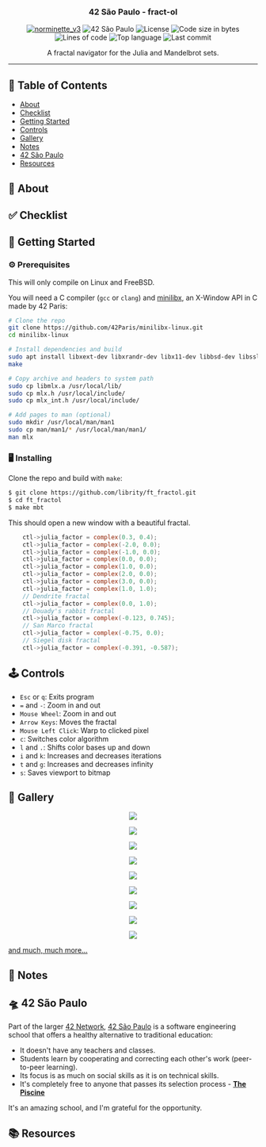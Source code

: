 <h3 align="center">42 São Paulo - fract-ol</h3>

<div align="center">

[![norminette_v3](https://github.com/librity/ft_fractol/actions/workflows/norminette_v3.yml/badge.svg)](https://github.com/librity/ft_fractol/actions/workflows/norminette_v3.yml)
![42 São Paulo](https://img.shields.io/badge/42-SP-1E2952)
![License](https://img.shields.io/github/license/librity/ft_fractol?color=yellow)
![Code size in bytes](https://img.shields.io/github/languages/code-size/librity/ft_fractol?color=blue)
![Lines of code](https://img.shields.io/tokei/lines/github/librity/ft_fractol?color=blueviolet)
![Top language](https://img.shields.io/github/languages/top/librity/ft_fractol?color=ff69b4)
![Last commit](https://img.shields.io/github/last-commit/librity/ft_fractol?color=orange)

</div>

<p align="center"> A fractal navigator for the Julia and Mandelbrot sets.
  <br>
</p>

---

## 📜 Table of Contents

- [About](#about)
- [Checklist](#checklist)
- [Getting Started](#getting_started)
- [Controls](#controls)
- [Gallery](#gallery)
- [Notes](#notes)
- [42 São Paulo](#ft_sp)
- [Resources](#resources)

## 🧐 About <a name = "about"></a>

## ✅ Checklist <a name = "checklist"></a>

## 🏁 Getting Started <a name = "getting_started"></a>

### ⚙️ Prerequisites

This will only compile on Linux and FreeBSD.

You will need a C compiler (`gcc` or `clang`)
and [minilibx](https://github.com/42Paris/minilibx-linux),
an X-Window API in C made by 42 Paris:

```bash
# Clone the repo
git clone https://github.com/42Paris/minilibx-linux.git
cd minilibx-linux

# Install dependencies and build
sudo apt install libxext-dev libxrandr-dev libx11-dev libbsd-dev libssl-dev
make

# Copy archive and headers to system path
sudo cp libmlx.a /usr/local/lib/
sudo cp mlx.h /usr/local/include/
sudo cp mlx_int.h /usr/local/include/

# Add pages to man (optional)
sudo mkdir /usr/local/man/man1
sudo cp man/man1/* /usr/local/man/man1/
man mlx
```

### 🖥️ Installing

Clone the repo and build with `make`:

```bash
$ git clone https://github.com/librity/ft_fractol.git
$ cd ft_fractol
$ make mbt
```

This should open a new window with a beautiful fractal.

```C
	ctl->julia_factor = complex(0.3, 0.4);
	ctl->julia_factor = complex(-2.0, 0.0);
	ctl->julia_factor = complex(-1.0, 0.0);
	ctl->julia_factor = complex(0.0, 0.0);
	ctl->julia_factor = complex(1.0, 0.0);
	ctl->julia_factor = complex(2.0, 0.0);
	ctl->julia_factor = complex(3.0, 0.0);
	ctl->julia_factor = complex(1.0, 1.0);
	// Dendrite fractal
	ctl->julia_factor = complex(0.0, 1.0);
	// Douady's rabbit fractal
	ctl->julia_factor = complex(-0.123, 0.745);
	// San Marco fractal
	ctl->julia_factor = complex(-0.75, 0.0);
	// Siegel disk fractal
	ctl->julia_factor = complex(-0.391, -0.587);
```

## 🕹️ Controls <a name="controls"></a>

- `Esc` or `q`: Exits program
- `=` and `-`: Zoom in and out
- `Mouse Wheel`: Zoom in and out
- `Arrow Keys`: Moves the fractal
- `Mouse Left Click`: Warp to clicked pixel
- `c`: Switches color algorithm
- `l` and `.`: Shifts color bases up and down
- `i` and `k`: Increases and decreases iterations
- `t` and `g`: Increases and decreases infinity
- `s`: Saves viewport to bitmap

## 🎨 Gallery <a name="gallery"></a>

<p align="center">
  <img src="gallery/mbt_x_0.000000_y_0.000000_zoom_414.719999_iter_451_inf_4.000000_cmode_2_.png" />
</p>

<p align="center">
  <img src="gallery/mbt_x_-0.105700_y_-0.925569_zoom_352745.176312_iter_551_inf_54.000000_cmode_2_.png" />
</p>

<p align="center">
  <img src="gallery/mbt_x_-0.105700_y_-0.925569_zoom_352745.176312_iter_151_inf_54.000000_cmode_2_.png" />
</p>

<p align="center">
  <img src="gallery/julia_lerp_hotline_miami_1.png" />
</p>

<p align="center">
  <img src="gallery/julia_lerp_hotline_miami_2.png" />
</p>

<p align="center">
  <img src="gallery/mandelbrot_lerp_malayan_coral_5.png" />
</p>

<p align="center">
  <img src="gallery/mandelbrot_lerp_malayan_coral_16.png" />
</p>

<p align="center">
  <img src="gallery/mandelbrot_lerp_malayan_coral_24.png" />
</p>

<p align="center">
  <img src="gallery/julia_x_-0.382581_y_-0.643019_zoom_914412203648.733276_iter_1751_inf_314.000000_cmode_1_lerpfr_-139024413_lerpto_-125743310_.png" />
</p>

[and much, much more...](https://github.com/librity/ft_fractol/tree/main/gallery)

## 📝 Notes <a name = "notes"></a>

## 🛸 42 São Paulo <a name = "ft_sp"></a>

Part of the larger [42 Network](https://www.42.fr/42-network/),
[42 São Paulo](https://www.42sp.org.br/) is a software engineering school
that offers a healthy alternative to traditional education:

- It doesn't have any teachers and classes.
- Students learn by cooperating
  and correcting each other's work (peer-to-peer learning).
- Its focus is as much on social skills as it is on technical skills.
- It's completely free to anyone that passes its selection process -
  [**The Piscine**](https://42.fr/en/admissions/42-piscine/)

It's an amazing school, and I'm grateful for the opportunity.

## 📚 Resources <a name = "resources"></a>

